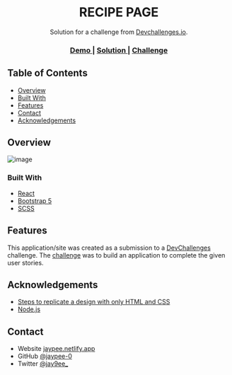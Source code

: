 <h1 align="center">RECIPE PAGE</h1>

<div align="center">
   Solution for a challenge from  <a href="http://devchallenges.io" target="_blank">Devchallenges.io</a>.
</div>

<div align="center">
  <h3>
    <a href="https://recipe-page-jaypee.netlify.app/">
      Demo
    </a>
    <span> | </span>
    <a href="https://github.com/jaypee-0/DevChallenges/tree/RECIPE-PAGE">
      Solution
    </a>
    <span> | </span>
    <a href="https://devchallenges.io/solutions/uav8gXCE64yfbLYrNUkR">
      Challenge
    </a>
  </h3>
</div>


## Table of Contents

- [Overview](#overview)
- [Built With](#built-with)
- [Features](#features)
- [Contact](#contact)
- [Acknowledgements](#acknowledgements)


## Overview

![image](https://user-images.githubusercontent.com/32205725/166587878-9dc08b99-adb4-4de1-b03a-3ddae98bf9ac.png)


### Built With

- [React](https://reactjs.org/)
- [Bootstrap 5](https://getbootstrap.com/docs/5.0/getting-started/introduction/)
- [SCSS](https://sass-lang.com/documentation)

## Features

This application/site was created as a submission to a [DevChallenges](https://devchallenges.io/challenges) challenge. The [challenge](https://devchallenges.io/solutions/uav8gXCE64yfbLYrNUkR) was to build an application to complete the given user stories.


## Acknowledgements

- [Steps to replicate a design with only HTML and CSS](https://devchallenges-blogs.web.app/how-to-replicate-design/)
- [Node.js](https://nodejs.org/)

## Contact

- Website [jaypee.netlify.app](https://portfolio-jaypee.netlify.app/)
- GitHub [@jaypee-0](https://github.com/jaypee-0)
- Twitter [@jay9ee_](https://twitter.com/jay9ee_)
